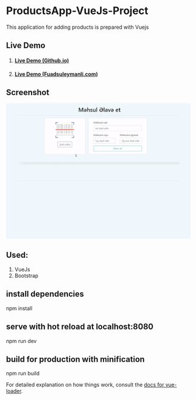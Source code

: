# ProductsApp-VueJs-Project
This application for adding products is prepared with Vuejs

## Live Demo
1. #### [Live Demo (Github.io) ](https://sooleymanli.github.io/ProductsApp-VueJs-Project/) 
2. #### [Live Demo (Fuadsuleymanli.com) ](https://fuadsuleymanli.com/Demos/productsaddvuejs/) 


## Screenshot
![ScreenShot](screenshot.gif)


## Used:
1. VueJs
2. Bootstrap


## install dependencies
npm install

## serve with hot reload at localhost:8080
npm run dev

## build for production with minification
npm run build


For detailed explanation on how things work, consult the [docs for vue-loader](http://vuejs.github.io/vue-loader).

